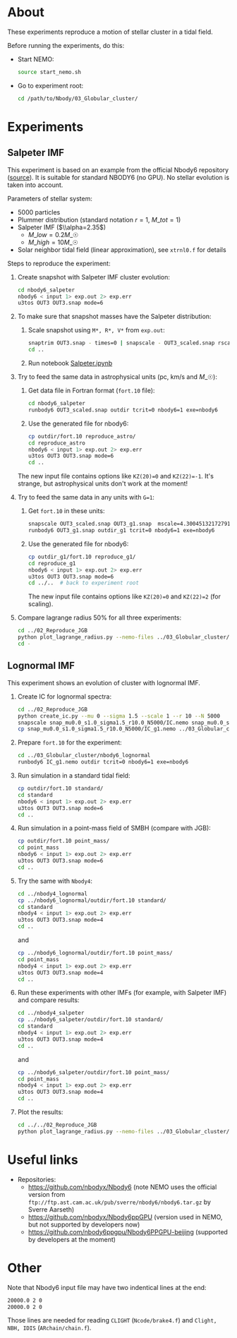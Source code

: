 # About

These experiments reproduce a motion of stellar cluster in a tidal field.

Before running the experiments, do this:

- Start NEMO:

  ```bash
  source start_nemo.sh
  ```

- Go to experiment root:

  ```bash
  cd /path/to/Nbody/03_Globular_cluster/
  ```

# Experiments

## Salpeter IMF

This experiment is based on an example from the official Nbody6 repository ([source](https://github.com/nbodyx/Nbody6/blob/master/Docs/input)). It is suitable for standard NBODY6 (no GPU). No stellar evolution is taken into account.

Parameters of stellar system:

- 5000 particles
- Plummer distribution (standard notation $r=1$, $M\_{tot}=1$)
- Salpeter IMF ($\\alpha=2.35$)
  - $M\_{low} = 0.2 M\_{☉}$
  - $M\_{high} = 10 M\_{☉}$
- Solar neighbor tidal field (linear approximation), see `xtrnl0.f` for details

Steps to reproduce the experiment:

1. Create snapshot with Salpeter IMF cluster evolution:

   ```bash
   cd nbody6_salpeter
   nbody6 < input 1> exp.out 2> exp.err
   u3tos OUT3 OUT3.snap mode=6
   ```

1. To make sure that snapshot masses have the Salpeter distribution:

   1. Scale snapshot using `M*, R*, V*` from `exp.out`:

      ```bash
      snaptrim OUT3.snap - times=0 | snapscale - OUT3_scaled.snap rscale=<R*> vscale=<V*> mscale=<M*>
      cd ..
      ```

   1. Run notebook [Salpeter.ipynb](Salpeter.ipynb)

1. Try to feed the same data in astrophysical units (pc, km/s and $M\_{☉}$):

   1. Get data file in Fortran format (`fort.10` file):

      ```bash
      cd nbody6_salpeter
      runbody6 OUT3_scaled.snap outdir tcrit=0 nbody6=1 exe=nbody6
      ```

   1. Use the generated file for nbody6:

      ```bash
      cp outdir/fort.10 reproduce_astro/
      cd reproduce_astro
      nbody6 < input 1> exp.out 2> exp.err
      u3tos OUT3 OUT3.snap mode=6
      cd ..
      ```

   The new input file contains options like `KZ(20)=0` and `KZ(22)=-1`. It's strange, but astrophysical units don't work at the moment!

1. Try to feed the same data in any units with `G=1`:

   1. Get `fort.10` in these units:

      ```bash
      snapscale OUT3_scaled.snap OUT3_g1.snap  mscale=4.300451321727918e-03  # ~232 Msun, km/s and pc, G=1
      runbody6 OUT3_g1.snap outdir_g1 tcrit=0 nbody6=1 exe=nbody6
      ```

   1. Use the generated file for nbody6:

      ```bash
      cp outdir_g1/fort.10 reproduce_g1/
      cd reproduce_g1
      nbody6 < input 1> exp.out 2> exp.err
      u3tos OUT3 OUT3.snap mode=6
      cd ../..  # back to experiment root
      ```

      The new input file contains options like `KZ(20)=0` and `KZ(22)=2` (for scaling).

1. Compare lagrange radius 50% for all three experiments:

   ```bash
   cd ../02_Reproduce_JGB
   python plot_lagrange_radius.py --nemo-files ../03_Globular_cluster/nbody6_salpeter/OUT3.snap  ../03_Globular_cluster/nbody6_salpeter/reproduce_astro/OUT3.snap ../03_Globular_cluster/nbody6_salpeter/reproduce_g1/OUT3.snap --remove-outliers
   cd -
   ```

## Lognormal IMF

This experiment shows an evolution of cluster with lognormal IMF.

1. Create IC for lognormal spectra:

   ```bash
   cd ../02_Reproduce_JGB
   python create_ic.py --mu 0 --sigma 1.5 --scale 1 --r 10 --N 5000
   snapscale snap_mu0.0_s1.0_sigma1.5_r10.0_N5000/IC.nemo snap_mu0.0_s1.0_sigma1.5_r10.0_N5000/IC_g1.nemo mscale=4.300451321727918e-03  # ~232 Msun, km/s and pc, G=1
   cp snap_mu0.0_s1.0_sigma1.5_r10.0_N5000/IC_g1.nemo ../03_Globular_cluster/nbody6_lognormal/
   ```

1. Prepare `fort.10` for the experiment:

   ```bash
   cd ../03_Globular_cluster/nbody6_lognormal
   runbody6 IC_g1.nemo outdir tcrit=0 nbody6=1 exe=nbody6
   ```

1. Run simulation in a standard tidal field:

   ```bash
   cp outdir/fort.10 standard/
   cd standard
   nbody6 < input 1> exp.out 2> exp.err
   u3tos OUT3 OUT3.snap mode=6
   cd ..
   ```

1. Run simulation in a point-mass field of SMBH (compare with JGB):

   ```bash
   cp outdir/fort.10 point_mass/
   cd point_mass
   nbody6 < input 1> exp.out 2> exp.err
   u3tos OUT3 OUT3.snap mode=6
   cd ..
   ```

1. Try the same with `Nbody4`:

   ```bash
   cd ../nbody4_lognormal
   cp ../nbody6_lognormal/outdir/fort.10 standard/
   cd standard
   nbody4 < input 1> exp.out 2> exp.err
   u3tos OUT3 OUT3.snap mode=4
   cd ..
   ```

   and

   ```bash
   cp ../nbody6_lognormal/outdir/fort.10 point_mass/
   cd point_mass
   nbody4 < input 1> exp.out 2> exp.err
   u3tos OUT3 OUT3.snap mode=4
   cd ..
   ```

1. Run these experiments with other IMFs (for example, with Salpeter IMF) and compare results:

   ```bash
   cd ../nbody4_salpeter
   cp ../nbody6_salpeter/outdir/fort.10 standard/
   cd standard
   nbody4 < input 1> exp.out 2> exp.err
   u3tos OUT3 OUT3.snap mode=4
   cd ..
   ```

   and

   ```bash
   cp ../nbody6_salpeter/outdir/fort.10 point_mass/
   cd point_mass
   nbody4 < input 1> exp.out 2> exp.err
   u3tos OUT3 OUT3.snap mode=4
   cd ..
   ```

1. Plot the results:

   ```bash
   cd ../../02_Reproduce_JGB
   python plot_lagrange_radius.py --nemo-files ../03_Globular_cluster/nbody4_lognormal/standard/OUT3.snap  ../03_Globular_cluster/nbody4_lognormal/point_mass/OUT3.snap ../03_Globular_cluster/nbody6_lognormal/standard/OUT3.snap ../03_Globular_cluster/nbody6_lognormal/point_mass/OUT3.snap  --remove-outliers --sigma 1.5 --dens-par 500
   ```

# Useful links

- Repositories:
  - https://github.com/nbodyx/Nbody6 (note NEMO uses the official version from `ftp://ftp.ast.cam.ac.uk/pub/sverre/nbody6/nbody6.tar.gz` by Sverre Aarseth)
  - https://github.com/nbodyx/Nbody6ppGPU (version used in NEMO, but not supported by developers now)
  - https://github.com/nbody6ppgpu/Nbody6PPGPU-beijing (supported by developers at the moment)

# Other

Note that Nbody6 input file may have two indentical lines at the end:

```bash
20000.0 2 0
20000.0 2 0
```

Those lines are needed for reading `CLIGHT` (`Ncode/brake4.f`) and `Clight, NBH, IDIS` (`ARchain/chain.f`).
